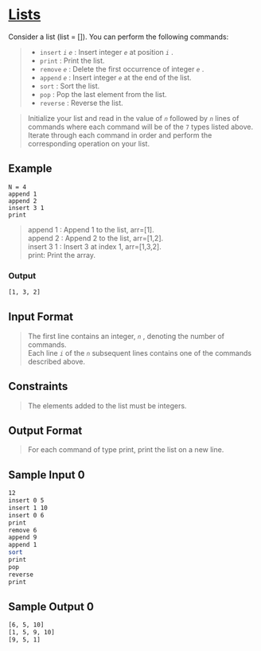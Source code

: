 # **[Lists](https://www.hackerrank.com/challenges/python-lists/problem?isFullScreen=true)**

  <input type="hidden" id="naderly" name="Writen by: Ahmed Nader" value="https://github.com/naderly">

Consider a list (list = []). You can perform the following commands:

> - `insert` _`i`_ _`e`_ : Insert integer _`e`_ at position _`i`_ . <br>
> - `print` : Print the list. <br>
> - `remove` _`e`_ : Delete the first occurrence of integer _`e`_ . <br>
> - `append` _`e`_ : Insert integer _`e`_ at the end of the list. <br>
> - `sort` : Sort the list. <br>
> - `pop` : Pop the last element from the list. <br>
> - `reverse` : Reverse the list.<br>

> Initialize your list and read in the value of _`n`_ followed by _`n`_ lines of commands where each command will be of the `7` types listed above. Iterate through each command in order and perform the corresponding operation on your list.

## Example

`N = 4` <br>
`append 1` <br>
`append 2` <br>
`insert 3 1` <br>
`print`

> append 1 : Append 1 to the list, arr=[1]. <br>
> append 2 : Append 2 to the list, arr=[1,2]. <br>
> insert 3 1 : Insert 3 at index 1, arr=[1,3,2].<br>
> print: Print the array.

### Output

```sh
[1, 3, 2]
```

## Input Format

> The first line contains an integer, _`n`_ , denoting the number of commands. <br>
> Each line _`i`_ of the _`n`_ subsequent lines contains one of the commands described above.

## Constraints

> The elements added to the list must be integers.

## Output Format

> For each command of type print, print the list on a new line.

## Sample Input 0

```sh
12
insert 0 5
insert 1 10
insert 0 6
print
remove 6
append 9
append 1
sort
print
pop
reverse
print
```

## Sample Output 0

```sh
[6, 5, 10]
[1, 5, 9, 10]
[9, 5, 1]

```
